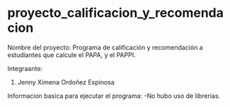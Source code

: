 # proyecto_calificacion_y_recomendacion
Nombre del proyecto: Programa de calificación y recomendación a estudiantes que calcule el PAPA, y el PAPPI.

Integraante:
1. Jenny Ximena Ordoñez Espinosa

Informacion basica para ejecutar el programa:
-No hubo uso de librerias.
